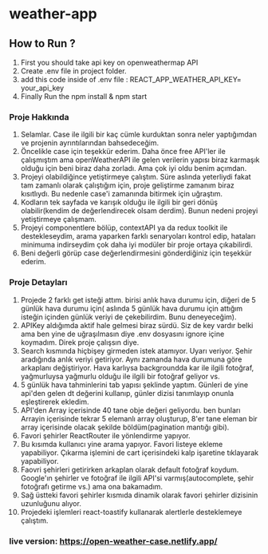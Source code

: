 # weather-app

## How to Run ? 
1. First you should take api key on openweathermap API
2. Create .env file in project folder.
3. add this code inside of .env file : REACT_APP_WEATHER_API_KEY= your_api_key
4. Finally Run the npm install & npm start

### Proje Hakkında

1. Selamlar. Case ile ilgili bir kaç cümle kurduktan sonra neler yaptığımdan ve projenin ayrıntılarından bahsedeceğim.
2. Öncelikle case için teşekkür ederim. Daha önce free API'ler ile çalışmıştım ama openWeatherAPI ile gelen verilerin yapısı biraz karmaşık olduğu için beni biraz daha zorladı.
Ama çok iyi oldu benim açımdan.
3. Projeyi olabildiğince yetiştirmeye çalıştım. Süre aslında yeterliydi fakat tam zamanlı olarak çalıştığım için, proje geliştirme zamanım biraz kısıtlıydı.
Bu nedenle case'i zamanında bitirmek için uğraştım. 
4. Kodların tek sayfada ve karışık olduğu ile ilgili bir geri dönüş olabilir(kendim de değerlendirecek olsam derdim). Bunun nedeni projeyi yetiştirmeye çalışmam.
5. Projeyi componentlere bölüp, contextAPI ya da redux toolkit ile destekleseydim, arama yaparken farklı senaryoları kontrol edip,
hataları minimuma indirseydim çok daha iyi modüler bir proje ortaya çıkabilirdi. 
6. Beni değerli görüp case değerlendirmesini gönderdiğiniz için teşekkür ederim.

### Proje Detayları

1. Projede 2 farklı get isteği attım. birisi anlık hava durumu için, diğeri de 5 günlük hava durumu için( aslında 5 günlük hava durumu için attığım isteğin
içinden günlük veriyi de çekebilirdim. Bunu deneyeceğim).
2. APIKey aldığımda aktif hale gelmesi biraz sürdü. Siz de key vardır belki ama ben yine de uğraşılmasın diye .env dosyasını ignore içine koymadım. Direk proje çalışsın diye.
3. Search kısmında hiçbişey girmeden istek atamıyor. Uyarı veriyor. Şehir aradığında anlık veriyi getiriyor. Aynı zamanda hava durumuna göre arkaplanı değiştiriyor.
Hava karlıysa backgroundda kar ile ilgili fotoğraf, yağmurluysa yağmurlu olduğu ile ilgili bir fotoğraf geliyor vs.
4. 5 günlük hava tahminlerini tab yapısı şeklinde yaptım. Günleri de yine api'den gelen dt değerini kullanıp, günler dizisi tanımlayıp onunla eşleştirerek ekledim.
5. API'den Array içerisinde 40 tane obje değeri geliyordu. ben bunları Arrayin içerisinde tekrar 5 elemanlı array oluşturup, 8'er tane eleman bir array içerisinde olacak
şekilde böldüm(pagination mantığı gibi).
6. Favori şehirler ReactRouter ile  yönlendirme yapıyor. 
7. Bu kısımda kullanıcı yine arama yapıyor. Favori listeye ekleme yapabiliyor. Çıkarma işlemini de cart içerisindeki kalp işaretine tıklayarak yapabiliyor.
8. Faovri şehirleri getirirken arkaplan olarak default fotoğraf koydum. Google'ın şehirler ve fotoğraf ile ilgili API'si varmış(autocomplete, şehir fotoğrafı getirme vs.)
ama ona bakamadım.
9. Sağ üstteki favori şehirler kısmıda dinamik olarak favori şehirler dizisinin uzunluğunu alıyor.
10. Projedeki işlemleri react-toastify kullanarak alertlerle desteklemeye çalıştım.

### live version: https://open-weather-case.netlify.app/
